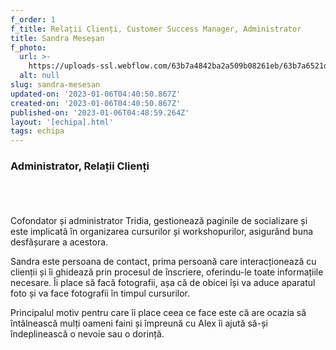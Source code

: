```yaml
---
f_order: 1
f_title: Relații Clienți, Customer Success Manager, Administrator
title: Sandra Meseșan
f_photo:
  url: >-
    https://uploads-ssl.webflow.com/63b7a4842ba2a509b08261eb/63b7a6521d90ae2b9efe1ce0_63999a2ca35a2b63128413b0_45626c4deddc442acf153e32e42addb9aa4551d0-1102x1471mare.jpeg
  alt: null
slug: sandra-mesesan
updated-on: '2023-01-06T04:40:50.867Z'
created-on: '2023-01-06T04:40:50.867Z'
published-on: '2023-01-06T04:48:59.264Z'
layout: '[echipa].html'
tags: echipa
---
```


### Administrator, Relații Clienți

###### ‍

Cofondator și administrator Tridia, gestionează paginile de socializare și este implicată în organizarea cursurilor și workshopurilor, asigurând buna desfășurare a acestora.

Sandra este persoana de contact, prima persoană care interacționează cu clienții și îi ghidează prin procesul de înscriere, oferindu-le toate informațiile necesare. Îi place să facă fotografii, așa că de obicei își va aduce aparatul foto și va face fotografii în timpul cursurilor.

Principalul motiv pentru care îi place ceea ce face este că are ocazia să întâlnească mulți oameni faini și împreună cu Alex îi ajută să-și îndeplinească o nevoie sau o dorință.

  

‍
